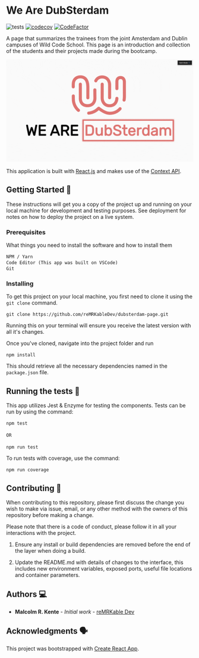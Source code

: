 # We Are DubSterdam

![tests](https://github.com/reMRKableDev/dubsterdam-page/workflows/tests/badge.svg) [![codecov](https://codecov.io/gh/reMRKableDev/dubsterdam-page/branch/master/graph/badge.svg)](https://codecov.io/gh/reMRKableDev/dubsterdam-page) [![CodeFactor](https://www.codefactor.io/repository/github/remrkabledev/dubsterdam-page/badge)](https://www.codefactor.io/repository/github/remrkabledev/dubsterdam-page) 

A page that summarizes the trainees from the joint Amsterdam and Dublin campuses of Wild Code School. This page is an introduction and collection of the students and their projects made during the bootcamp.

![hero-gif](dubsterdam.gif)

This application is built with [React.js](https://reactjs.org/) and makes use of the [Context API](https://reactjs.org/docs/context.html).

## Getting Started 🏁

These instructions will get you a copy of the project up and running on your local machine for development and testing purposes. See deployment for notes on how to deploy the project on a live system.

### Prerequisites

What things you need to install the software and how to install them

```
NPM / Yarn
Code Editor (This app was built on VSCode)
Git
```

### Installing

To get this project on your local machine, you first need to clone it using the `git clone` command.

```
git clone https://github.com/reMRKableDev/dubsterdam-page.git
```

Running this on your terminal will ensure you receive the latest version with all it's changes.

Once you've cloned, navigate into the project folder and run

```
npm install
```

This should retrieve all the necessary dependencies named in the `package.json` file.

## Running the tests 🧪

This app utilizes Jest & Enzyme for testing the components. Tests can be run by using the command:

```
npm test

OR

npm run test
```

To run tests with coverage, use the command:

```
npm run coverage
```

## Contributing 👋

When contributing to this repository, please first discuss the change you wish to make via issue, email, or any other method with the owners of this repository before making a change.

Please note that there is a code of conduct, please follow it in all your interactions with the project.

1. Ensure any install or build dependencies are removed before the end of the layer when doing a build.

2. Update the README.md with details of changes to the interface, this includes new environment variables, exposed ports, useful file locations and container parameters.

## Authors 💻

- **Malcolm R. Kente** - _Initial work_ - [reMRKable Dev](https://remrkabledev.com/)

## Acknowledgments 🗣️

This project was bootstrapped with [Create React App](https://github.com/facebook/create-react-app).
